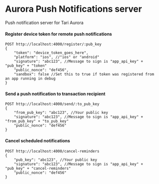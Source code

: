 # Aurora Push Notifications server
Push notification server for Tari Aurora

#### Register device token for remote push notifications
```$xslt
POST http://localhost:4000/register/:pub_key
{
    "token": "device_token_goes_here",
    "platform": "ios", //"ios" or "android"
    "signature": "abc123", //Message to sign is "app_api_key" + "pub_key" + "token"
    "public_nonce": "def456",
    "sandbox": false //Set this to true if token was registered from an app running in debug
}
```

#### Send a push notification to transaction recipient
```$xslt
POST http://localhost:4000/send/:to_pub_key
{
    "from_pub_key": "abc123", //Your public key
    "signature": "abc123", //Message to sign is "app_api_key" + "from_pub_key" + "to_pub_key"
    "public_nonce": "def456" 
}
```

#### Cancel scheduled notifications
```$xslt
POST http://localhost:4000/cancel-reminders
{
    "pub_key": "abc123", //Your public key
    "signature": "abc123", //Message to sign is "app_api_key" + "pub_key" + "cancel-reminders"
    "public_nonce": "def456" 
}
```
